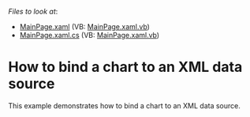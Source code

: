 <!-- default file list -->
*Files to look at*:

* [MainPage.xaml](./CS/DataBindingExample/MainPage.xaml) (VB: [MainPage.xaml.vb](./VB/DataBindingExample/MainPage.xaml.vb))
* [MainPage.xaml.cs](./CS/DataBindingExample/MainPage.xaml.cs) (VB: [MainPage.xaml.vb](./VB/DataBindingExample/MainPage.xaml.vb))
<!-- default file list end -->
# How to bind a chart to an XML data source


<p>This example demonstrates how to bind a chart to an XML data source.</p>

<br/>


